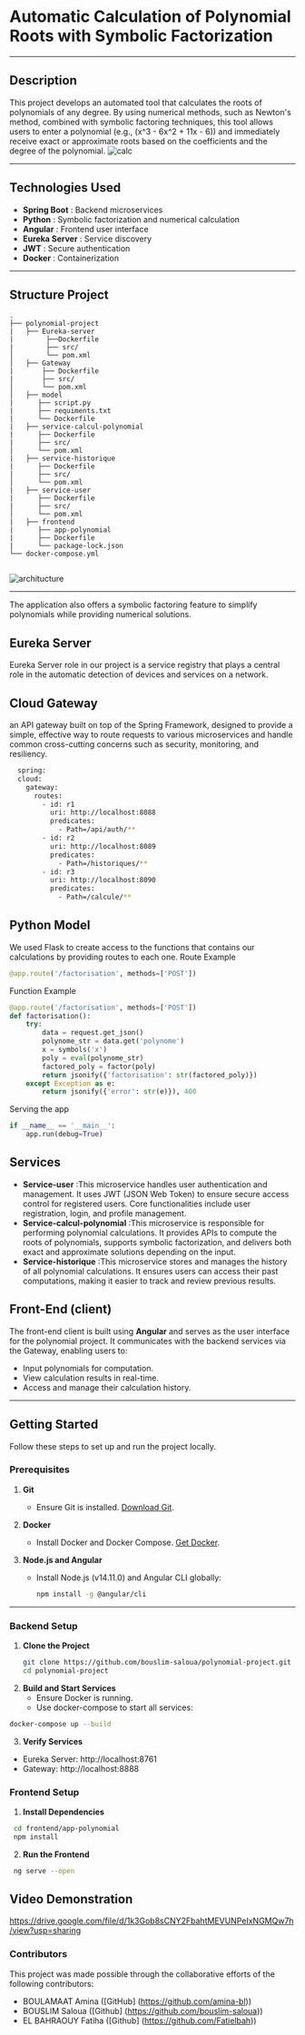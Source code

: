 # Automatic Calculation of Polynomial Roots with Symbolic Factorization
---
## Description

This project develops an automated tool that calculates the roots of polynomials of any degree. By using numerical methods, such as Newton's method, combined with symbolic factoring techniques, this tool allows users to enter a polynomial (e.g., \(x^3 - 6x^2 + 11x - 6\)) and immediately receive exact or approximate roots based on the coefficients and the degree of the polynomial.
![calc](https://github.com/user-attachments/assets/f854e669-e020-4c11-b6bb-23e7d6849e75)

---

## Technologies Used
- **Spring Boot** : Backend microservices
- **Python** : Symbolic factorization and numerical calculation
- **Angular** : Frontend user interface
- **Eureka Server** : Service discovery
- **JWT** : Secure authentication
- **Docker** : Containerization

---

## Structure Project

```plaintext
.
├── polynomial-project
|   ├── Eureka-server
|        ├──Dockerfile
|        ├── src/
│        └── pom.xml
│   ├── Gateway
|       ├── Dockerfile
|       ├── src/
│       └── pom.xml
│   ├── model
|      ├── script.py
|      ├── requiments.txt
|      └── Dockerfile
|   ├── service-calcul-polynomial
|      ├── Dockerfile
|      ├── src/
│      └── pom.xml
|   ├── service-historique
|      ├── Dockerfile
|      ├── src/
│      └── pom.xml
|   ├── service-user
|      ├── Dockerfile
|      ├── src/
│      └── pom.xml
|   ├── frontend
|      ├── app-polynomial
|      ├── Dockerfile
|      └── package-lock.json
└── docker-compose.yml
 
```
![architucture](https://github.com/user-attachments/assets/ca7fa3ce-01ce-47b6-b4a6-8b575adcf8e3)

---
The application also offers a symbolic factoring feature to simplify polynomials while providing numerical solutions.
## Eureka Server
Eureka Server role in our project is a service registry that plays a central role in the automatic detection of devices and services on a network.
## Cloud Gateway
an API gateway built on top of the Spring Framework, designed to provide a simple, effective way to route requests to various microservices and handle common cross-cutting concerns such as security, monitoring, and resiliency.
```sh
  spring:
  cloud:
    gateway:
      routes:
        - id: r1
          uri: http://localhost:8088
          predicates:
            - Path=/api/auth/**
        - id: r2
          uri: http://localhost:8089
          predicates:
            - Path=/historiques/**
        - id: r3
          uri: http://localhost:8090
          predicates:
            - Path=/calcule/**

```

## Python Model
We used Flask to create access to the functions that contains our calculations by providing routes to each one.
Route Example
```python
@app.route('/factorisation', methods=['POST'])
```
Function Example
```python
@app.route('/factorisation', methods=['POST'])
def factorisation():
    try:
        data = request.get_json()
        polynome_str = data.get('polynome')
        x = symbols('x')
        poly = eval(polynome_str)
        factored_poly = factor(poly)
        return jsonify({'factorisation': str(factored_poly)})
    except Exception as e:
        return jsonify({'error': str(e)}), 400
```
Serving the app
```python
if __name__ == '__main__':
    app.run(debug=True)
```
## Services
- **Service-user** :This microservice handles user authentication and management. It uses JWT (JSON Web Token) to ensure secure access control for registered users. Core functionalities include user registration, login, and profile management.
- **Service-calcul-polynomial** :This microservice is responsible for performing polynomial calculations.
  It provides APIs to compute the roots of polynomials, supports symbolic factorization, and delivers both exact and approximate solutions depending on the input.
- **Service-historique** :This microservice stores and manages the history of all polynomial calculations.
  It ensures users can access their past computations, making it easier to track and review previous results.

## Front-End (client)
The front-end client is built using **Angular** and serves as the user interface for the polynomial project. 
 It communicates with the backend services via the Gateway, enabling users to:  
- Input polynomials for computation.  
- View calculation results in real-time.  
- Access and manage their calculation history.


---

## Getting Started  

Follow these steps to set up and run the project locally.

### Prerequisites  

1. **Git**  
   - Ensure Git is installed. [Download Git](https://git-scm.com/).

2. **Docker**  
   - Install Docker and Docker Compose. [Get Docker](https://www.docker.com/products/docker-desktop).

3. **Node.js and Angular**  
   - Install Node.js (v14.11.0) and Angular CLI globally:
     ```bash
     npm install -g @angular/cli
     ```

---

### Backend Setup  

1. **Clone the Project**  
   ```bash
   git clone https://github.com/bouslim-saloua/polynomial-project.git
   cd polynomial-project
2. **Build and Start Services**
   - Ensure Docker is running.
   - Use docker-compose to start all services:
```sh
docker-compose up --build
```
3. **Verify Services**
 - Eureka Server: http://localhost:8761
  - Gateway: http://localhost:8888

### Frontend Setup
1. **Install Dependencies**
 ```sh
  cd frontend/app-polynomial
  npm install
 ```
2. **Run the Frontend**
 ```sh
  ng serve --open
 ```

## Video Demonstration
https://drive.google.com/file/d/1k3Gob8sCNY2FbahtMEVUNPeIxNGMQw7h/view?usp=sharing

### Contributors
This project was made possible through the collaborative efforts of the following contributors:
- BOULAMAAT Amina ([GitHub] (https://github.com/amina-bl))
- BOUSLIM Saloua ([Github] (https://github.com/bouslim-saloua))
- EL BAHRAOUY Fatiha ([Github] (https://github.com/Fatielbah))
